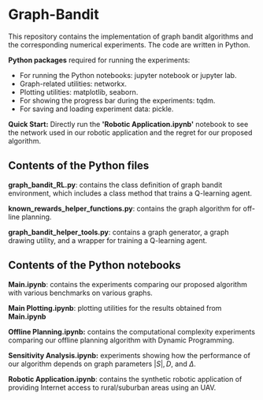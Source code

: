 # Graph-Bandit

This repository contains the implementation of  graph bandit algorithms and the corresponding numerical experiments. The code are written in Python. 

**Python packages** required for running the experiments: 

* For running the Python notebooks: jupyter notebook or jupyter lab. 
* Graph-related utilities: networkx.
* Plotting utilities: matplotlib, seaborn.
* For showing the progress bar during the experiments: tqdm.
* For saving and loading experiment data: pickle.

**Quick Start:** Directly run the **'Robotic Application.ipynb'**  notebook to see the network used in our robotic application and the regret for our proposed algorithm.

## Contents of the Python files

**graph_bandit_RL.py**: contains the class definition of graph bandit environment, which includes a class method that trains a Q-learning agent.

**known_rewards_helper_functions.py**: contains the graph algorithm for off-line planning.

**graph_bandit_helper_tools.py**: contains a graph generator, a graph drawing utility, and a wrapper for training a Q-learning agent.

## Contents of the Python notebooks

**Main.ipynb**: contains the experiments comparing our proposed algorithm with various benchmarks on various graphs.

**Main Plotting.ipynb**: plotting utilities for the results obtained from **Main.ipynb**

**Offline Planning.ipynb:** contains the computational complexity experiments comparing our offline planning algorithm with Dynamic Programming.

**Sensitivity Analysis.ipynb:** experiments showing how the performance of our algorithm depends on graph parameters $|S|,D,$ and $\Delta$. 

**Robotic Application.ipynb**: contains the synthetic robotic application of providing Internet access to rural/suburban areas using an UAV.
